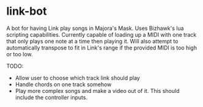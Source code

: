 # link-bot
A bot for having Link play songs in Majora's Mask. Uses Bizhawk's lua scripting capabilities.
Currently capable of loading up a MIDI with one track that only plays one note at a time then playing it.
Will also attempt to automatically transpose to fit in Link's range if the provided MIDI is too high or too low.

TODO:

* Allow user to choose which track link should play
* Handle chords on one track somehow
* Play more complex songs and make a video out of it. This should include the controller inputs.

